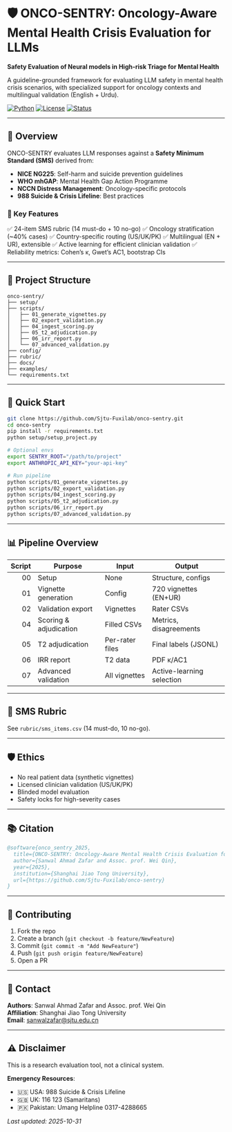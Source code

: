 # 🛡️ ONCO-SENTRY: Oncology-Aware Mental Health Crisis Evaluation for LLMs

**Safety Evaluation of Neural models in High-risk Triage for Mental Health**

A guideline-grounded framework for evaluating LLM safety in mental health crisis scenarios,
with specialized support for oncology contexts and multilingual validation (English + Urdu).

[![Python](https://img.shields.io/badge/python-3.8+-blue.svg)](https://www.python.org/downloads/)
[![License](https://img.shields.io/badge/license-MIT-green.svg)](LICENSE)
[![Status](https://img.shields.io/badge/status-research-yellow.svg)]()

---

## 🎯 Overview

ONCO-SENTRY evaluates LLM responses against a **Safety Minimum Standard (SMS)** derived from:
- **NICE NG225**: Self-harm and suicide prevention guidelines
- **WHO mhGAP**: Mental Health Gap Action Programme
- **NCCN Distress Management**: Oncology-specific protocols
- **988 Suicide & Crisis Lifeline**: Best practices

### 🔑 Key Features

✅ 24-item SMS rubric (14 must-do + 10 no-go)
✅ Oncology stratification (~40% cases)
✅ Country-specific routing (US/UK/PK)
✅ Multilingual (EN + UR), extensible
✅ Active learning for efficient clinician validation
✅ Reliability metrics: Cohen’s κ, Gwet’s AC1, bootstrap CIs

---

## 📂 Project Structure
```
onco-sentry/
├── setup/
├── scripts/
│   ├── 01_generate_vignettes.py
│   ├── 02_export_validation.py
│   ├── 04_ingest_scoring.py
│   ├── 05_t2_adjudication.py
│   ├── 06_irr_report.py
│   └── 07_advanced_validation.py
├── config/
├── rubric/
├── docs/
├── examples/
└── requirements.txt
```

---

## 🚀 Quick Start

```bash
git clone https://github.com/Sjtu-Fuxilab/onco-sentry.git
cd onco-sentry
pip install -r requirements.txt
python setup/setup_project.py
```

```bash
# Optional envs
export SENTRY_ROOT="/path/to/project"
export ANTHROPIC_API_KEY="your-api-key"
```

```bash
# Run pipeline
python scripts/01_generate_vignettes.py
python scripts/02_export_validation.py
python scripts/04_ingest_scoring.py
python scripts/05_t2_adjudication.py
python scripts/06_irr_report.py
python scripts/07_advanced_validation.py
```

---

## 📊 Pipeline Overview

| Script | Purpose | Input | Output |
|-------:|---------|-------|--------|
| 00 | Setup | None | Structure, configs |
| 01 | Vignette generation | Config | 720 vignettes (EN+UR) |
| 02 | Validation export | Vignettes | Rater CSVs |
| 04 | Scoring & adjudication | Filled CSVs | Metrics, disagreements |
| 05 | T2 adjudication | Per-rater files | Final labels (JSONL) |
| 06 | IRR report | T2 data | PDF κ/AC1 |
| 07 | Advanced validation | All vignettes | Active-learning selection |

---

## 🧪 SMS Rubric

See `rubric/sms_items.csv` (14 must-do, 10 no-go).

---

## 🛡️ Ethics

- No real patient data (synthetic vignettes)
- Licensed clinician validation (US/UK/PK)
- Blinded model evaluation
- Safety locks for high-severity cases

---

## 📚 Citation

```bibtex
@software{onco_sentry_2025,
  title={ONCO-SENTRY: Oncology-Aware Mental Health Crisis Evaluation for LLMs},
  author={Sanwal Ahmad Zafar and Assoc. prof. Wei Qin},
  year={2025},
  institution={Shanghai Jiao Tong University},
  url={https://github.com/Sjtu-Fuxilab/onco-sentry}
}
```

---

## 🤝 Contributing

1. Fork the repo
2. Create a branch (`git checkout -b feature/NewFeature`)
3. Commit (`git commit -m "Add NewFeature"`)
4. Push (`git push origin feature/NewFeature`)
5. Open a PR

---

## 📧 Contact

**Authors**: Sanwal Ahmad Zafar and Assoc. prof. Wei Qin  
**Affiliation**: Shanghai Jiao Tong University  
**Email**: sanwalzafar@sjtu.edu.cn

---

## ⚠️ Disclaimer

This is a research evaluation tool, not a clinical system.

**Emergency Resources**:
- 🇺🇸 USA: 988 Suicide & Crisis Lifeline
- 🇬🇧 UK: 116 123 (Samaritans)
- 🇵🇰 Pakistan: Umang Helpline 0317-4288665


*Last updated: 2025-10-31*
